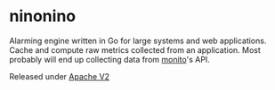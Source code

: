 # ninonino  


Alarming engine written in Go for large systems and web applications.
Cache and compute raw metrics collected from an application. Most probably will end up collecting data from [monito](https://github.com/pi-victor/monito)'s API.

Released under [Apache V2](http://www.apache.org/licenses/)
